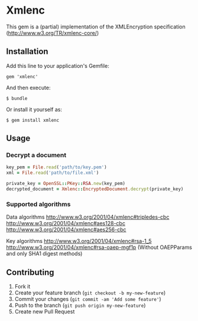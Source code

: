 # Xmlenc

This gem is a (partial) implementation of the XMLEncryption specification (http://www.w3.org/TR/xmlenc-core/)

## Installation

Add this line to your application's Gemfile:

    gem 'xmlenc'

And then execute:

    $ bundle

Or install it yourself as:

    $ gem install xmlenc

## Usage

### Decrypt a document

```ruby
key_pem = File.read('path/to/key.pem')
xml = File.read('path/to/file.xml')

private_key = OpenSSL::PKey::RSA.new(key_pem)
decrypted_document = Xmlenc::EncryptedDocument.decrypt(private_key)
```

### Supported algorithms

Data algorithms
http://www.w3.org/2001/04/xmlenc#tripledes-cbc
http://www.w3.org/2001/04/xmlenc#aes128-cbc
http://www.w3.org/2001/04/xmlenc#aes256-cbc

Key algorithms
http://www.w3.org/2001/04/xmlenc#rsa-1_5
http://www.w3.org/2001/04/xmlenc#rsa-oaep-mgf1p (Without OAEPParams and only SHA1 digest methods)

## Contributing

1. Fork it
2. Create your feature branch (`git checkout -b my-new-feature`)
3. Commit your changes (`git commit -am 'Add some feature'`)
4. Push to the branch (`git push origin my-new-feature`)
5. Create new Pull Request
